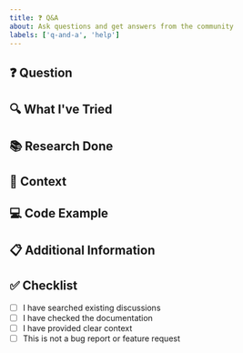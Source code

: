 ```yaml
---
title: ❓ Q&A
about: Ask questions and get answers from the community
labels: ['q-and-a', 'help']
---
```


## ❓ Question
<!-- What would you like to know? -->

## 🔍 What I've Tried
<!-- Describe what you've already tried to find the answer. -->

## 📚 Research Done
<!-- List any documentation, issues, or discussions you've already checked. -->

## 🎯 Context
<!-- Provide context about your question. What are you trying to achieve? -->

## 💻 Code Example
<!-- If applicable, provide code examples or snippets related to your question. -->

## 📋 Additional Information
<!-- Add any other relevant information that might help answer your question. -->

## ✅ Checklist
- [ ] I have searched existing discussions
- [ ] I have checked the documentation
- [ ] I have provided clear context
- [ ] This is not a bug report or feature request
